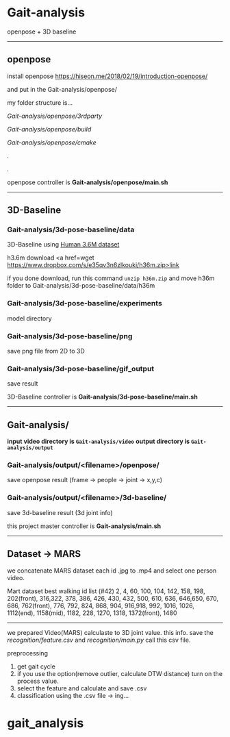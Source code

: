 # Gait-analysis
openpose + 3D baseline

<hr/>

## openpose

install openpose
https://hiseon.me/2018/02/19/introduction-openpose/

and put in the Gait-analysis/openpose/

my folder structure is...

_Gait-analysis/openpose/3rdparty_

_Gait-analysis/openpose/build_

_Gait-analysis/openpose/cmake_

_._

_._


openpose controller is __Gait-analysis/openpose/main.sh__
<hr/>

## 3D-Baseline

### Gait-analysis/3d-pose-baseline/data
3D-Baseline using <a href=https://hiseon.me/2018/02/19/introduction-openpose/>Human 3.6M dataset</a>

h3.6m download <a href=wget https://www.dropbox.com/s/e35qv3n6zlkouki/h36m.zip>link</a>

if you done download, run this command <code>unzip h36m.zip</code>
and move h36m folder to Gait-analysis/3d-pose-baseline/data/h36m

### Gait-analysis/3d-pose-baseline/experiments
model directory

### Gait-analysis/3d-pose-baseline/png
save png file from 2D to 3D

### Gait-analysis/3d-pose-baseline/gif_output
save result

3D-Baseline controller is __Gait-analysis/3d-pose-baseline/main.sh__
<hr/>

## Gait-analysis/

__input video directory is <code>Gait-analysis/video</code>__
__output directory is <code>Gait-analysis/output</code>__

### Gait-analysis/output/\<filename\>/openpose/
save openpose result (frame -> people -> joint -> x,y,c)

### Gait-analysis/output/\<filename\>/3d-baseline/
save 3d-baseline result (3d joint info)

this project master controller is __Gait-analysis/main.sh__

<hr/>

## Dataset -> MARS

we concatenate MARS dataset each id .jpg to .mp4
and select one person video.

Mart dataset best walking id list (#42)
2, 4, 60, 100, 104, 142, 158, 198, 202(front), 316,322, 378, 386, 426, 430, 432, 500, 610, 636, 646,650, 670, 686, 762(front), 776, 792, 824, 868, 904, 916,918, 992, 1016, 1026, 1112(end), 1158(mid), 1182, 228, 1270, 1318, 1372(front), 1480

<hr/>

we prepared Video(MARS) calculaste to 3D joint value.
this info. save the _recognition/feature.csv_ and _recognition/main.py_ call this csv file.

preprocessing
1. get gait cycle
2. if you use the option(remove outlier, calculate DTW distance) turn on the process value.
3. select the feature and calculate and save .csv
4. classification using the .csv file -> ing...
# gait_analysis
